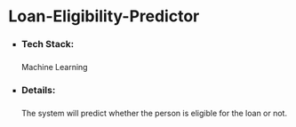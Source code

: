 # Loan-Eligibility-Predictor
 

<ul style="list-style-type:square;">
  <li><h3>Tech Stack:<h3> </li>Machine Learning
  <li><h3>Details:<h3> </li>The system will predict whether the person is eligible for the loan or not.
</ul>

